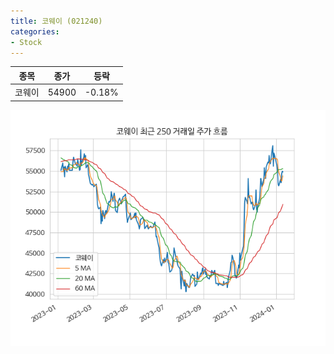 ```yaml
---
title: 코웨이 (021240)
categories:
- Stock
---
```


|종목|종가|등락|
|----|----|----|
|코웨이|54900|-0.18%|

<!-- more -->

![021240](/assets/images/stock/021240.png)